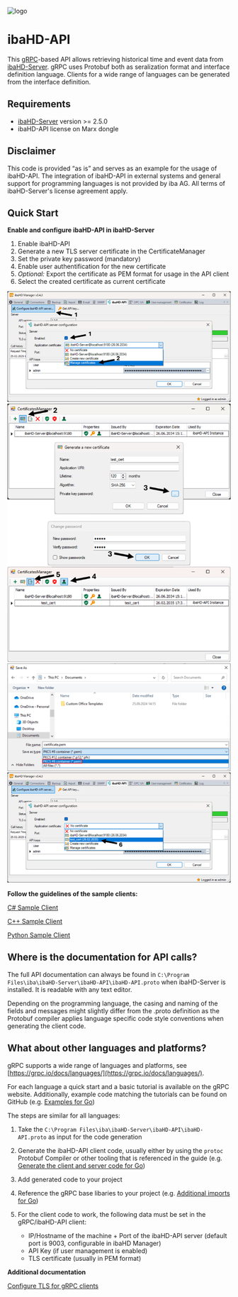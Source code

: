 ![logo](assets/logo.png)





# ibaHD-API

This [gRPC](https://grpc.io)-based API allows retrieving historical time and event data from [ibaHD-Server](https://www.iba-ag.com/en/ibahd-server). gRPC uses Protobuf both as seralization format and interface definition language. Clients for a wide range of languages can be generated from the interface definition.

## Requirements

- [ibaHD-Server](https://www.iba-ag.com/en/ibahd-server) version >= 2.5.0
- ibaHD-API license on Marx dongle

## Disclaimer

This code is provided “as is” and serves as an example for the usage of ibaHD-API. The integration of ibaHD-API in external systems and general support for programming languages is not provided by iba AG. All terms of ibaHD-Server's license agreement apply.

## Quick Start

**Enable and configure ibaHD-API in ibaHD-Server**

1. Enable ibaHD-API
2. Generate a new TLS server certificate in the CertificateManager
3. Set the private key password (mandatory)
4. Enable user authentification for the new certificate
5. *Optional:* Export the certificate as PEM format for usage in the API client
6. Select the created certificate as current certificate

![ibaHD_manager](assets/ibaHD-API_activation_01.png)
![ibaHD_manager](assets/ibaHD-API_activation_02.png)
![ibaHD_manager](assets/ibaHD-API_activation_03.png)
![ibaHD_manager](assets/ibaHD-API_activation_04.png)
![ibaHD_manager](assets/ibaHD-API_activation_05.png)


**Follow the guidelines of the sample clients:**

[C# Sample Client](csharp/README.md)

[C++ Sample Client](cpp/README.md)

[Python Sample Client](python/README.md)

## Where is the documentation for API calls?

The full API documentation can always be found in `C:\Program Files\iba\ibaHD-Server\ibaHD-API\ibaHD-API.proto` when ibaHD-Server is installed. It is readable with any text editor.

Depending on the programming language, the casing and naming of the fields and messages might slightly differ from the .proto definition as the Protobuf compiler applies language specific code style conventions when generating the client code.

## What about other languages and platforms?

gRPC supports a wide range of languages and platforms, see  [https://grpc.io/docs/languages/](https://grpc.io/docs/languages/).

For each language a quick start and a basic tutorial is available on the gRPC website. Additionally, example code matching the tutorials can be found on GitHub (e.g. [Examples for Go](https://github.com/grpc/grpc-go))

The steps are similar for all languages:

1. Take the `C:\Program Files\iba\ibaHD-Server\ibaHD-API\ibaHD-API.proto` as input for the code generation
2. Generate the ibaHD-API client code, usually either by using the `protoc` Protobuf Compiler or other tooling that is referenced in the guide (e.g. [Generate the client and server code for Go](https://grpc.io/docs/languages/go/basics/#generating-client-and-server-code))

3. Add generated code to your project
4. Reference the gRPC base libaries to your project (e.g. [Additional imports for Go](https://github.com/grpc/grpc-go/blob/4e8458e5c63864a0216745133b894869c37d9883/examples/route_guide/client/client.go#L32))

5. For the client code to work, the following data must be set in the gRPC/ibaHD-API client:
   - IP/Hostname of the machine + Port of the ibaHD-API server (default port is 9003, configurable in ibaHD Manager)
   - API Key (if user management is enabled)
   - TLS certificate (usually in PEM format)

**Additional documentation**

[Configure TLS for gRPC clients](https://grpc.io/docs/guides/auth/#examples)
